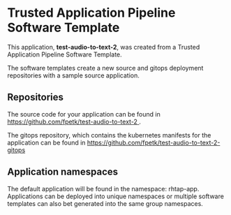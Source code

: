 # Trusted Application Pipeline Software Template

This application, **test-audio-to-text-2**, was created from a Trusted Application Pipeline Software Template.

The software templates create a new source and gitops deployment repositories with a sample source application. 

## Repositories

The source code for your application can be found in [https://github.com/fpetk/test-audio-to-text-2 ](https://github.com/fpetk/test-audio-to-text-2 ).
 
The gitops repository, which contains the kubernetes manifests for the application can be found in 
[https://github.com/fpetk/test-audio-to-text-2-gitops ](https://github.com/fpetk/test-audio-to-text-2-gitops ) 

## Application namespaces 

The default application will be found in the namespace: rhtap-app. Applications can be deployed into unique namespaces or multiple software templates can also bet generated into the same group namespaces.  